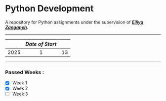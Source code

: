 # Python Development
A repository for Python assignments under the supervision of ***[Eiliya Zanganeh](https://github.com/Eiliya-Zanganeh)***.

---
| | ***Date of Start*** |  |
| - | :-: | - |
| 2025 | 1 | 13 |
---

### Passed Weeks :
- [x] Week 1
- [x] Week 2
- [ ] Week 3